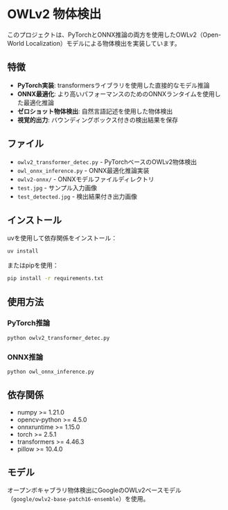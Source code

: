 # OWLv2 物体検出

このプロジェクトは、PyTorchとONNX推論の両方を使用したOWLv2（Open-World Localization）モデルによる物体検出を実装しています。

## 特徴

- **PyTorch実装**: transformersライブラリを使用した直接的なモデル推論
- **ONNX最適化**: より高いパフォーマンスのためのONNXランタイムを使用した最適化推論
- **ゼロショット物体検出**: 自然言語記述を使用した物体検出
- **視覚的出力**: バウンディングボックス付きの検出結果を保存

## ファイル

- `owlv2_transformer_detec.py` - PyTorchベースのOWLv2物体検出
- `owl_onnx_inference.py` - ONNX最適化推論実装
- `owlv2-onnx/` - ONNXモデルファイルディレクトリ
- `test.jpg` - サンプル入力画像
- `test_detected.jpg` - 検出結果付き出力画像

## インストール

uvを使用して依存関係をインストール：

```bash
uv install
```

またはpipを使用：

```bash
pip install -r requirements.txt
```

## 使用方法

### PyTorch推論

```bash
python owlv2_transformer_detec.py
```

### ONNX推論

```bash
python owl_onnx_inference.py
```

## 依存関係

- numpy >= 1.21.0
- opencv-python >= 4.5.0  
- onnxruntime >= 1.15.0
- torch >= 2.5.1
- transformers >= 4.46.3
- pillow >= 10.4.0

## モデル

オープンボキャブラリ物体検出にGoogleのOWLv2ベースモデル（`google/owlv2-base-patch16-ensemble`）を使用。